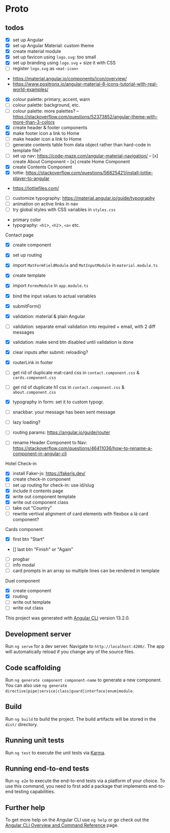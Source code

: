 # Proto

## todos

- [x] set up Angular
- [x] set up Angular Material: custom theme
- [x] create material module
- [x] set up favicon using `logo.svg`: too small
- [x] set up branding using `logo.svg` + size it with CSS
- [ ] register `logo.svg` as `<mat-icon>`
* <https://material.angular.io/components/icon/overview/>
* <https://www.positronx.io/angular-material-8-icons-tutorial-with-real-world-examples/>
- [x] colour palette: primary, accent, warn
- [ ] colour palette: background, etc.
- [ ] colour palette: more palettes? – <https://stackoverflow.com/questions/52373852/angular-theme-with-more-than-3-colors>
- [x] create header & footer components
- [x] make footer icon a link to Home
- [ ] make header icon a link to Home
- [ ] generate contents table from data object rather than hard-code in template file?
- [ ] set up nav: <https://code-maze.com/angular-material-navigation/>
– [x] create About Component
– [x] create Home Component
- [x] create Contents Component
- [x] lottie: <https://stackoverflow.com/questions/56825421/install-lottie-player-to-angular>
* <https://lottiefiles.com/>
- [ ] customize typography: <https://material.angular.io/guide/typography>
- [ ] animation on active links in nav
- [ ] try global styles with CSS variables in `styles.css`
* primary color
* typography: `<h1`>, `<h2`>, `<a>` etc.

Contact page
- [x] create component
- [x] set up routing
- [x] import `MatFormFieldModule` and `MatInputModule` in `material.module.ts`
- [x] create template
- [x] import `FormsModule` in `app.module.ts`
- [x] bind the input values to actual variables
- [x] submitForm()
- [x] validation: material & plain Angular
- [ ] validation: separate email validation into required + email, with 2 diff messages
- [x] validation: make send btn disabled until validation is done
- [x] clear inputs after submit: reloading?
- [x] routerLink in footer
- [ ] get rid of duplicate mat-card css in `contact.component.css` & `cards.component.css`
- [ ] get rid of duplicate h1 css in `contact.component.css` & `about.component.css`
- [x] typography in form: set it to custom typogr.
- [ ] snackbar: your message has been sent message
- [ ] lazy loading?

- [ ] routing params: <https://angular.io/guide/router>

- [ ] rename Header Component to Nav: <https://stackoverflow.com/questions/46411036/how-to-rename-a-component-in-angular-cli>

Hotel Check-in
- [x] install Faker-js: <https://fakerjs.dev/>
- [x] create check-in component
- [ ] set up routing for check-in: use id/slug
- [x] include it contents page
- [x] write out component template
- [x] write out component class
- [ ] take out "Country"
- [ ] rewrite vertival alignment of card elements with flexbox a lá card component?

Cards component
- [x] first btn "Start"
- []  last btn "Finish" or "Again"
- [ ] progbar
- [ ] info modal
- [ ] card prompts in an array so multiple lines can be rendered in template

Duel component
- [x] create component
- [x] routing
- [ ] write out template
- [ ] write out class

This project was generated with [Angular CLI](https://github.com/angular/angular-cli) version 13.2.0.

## Development server

Run `ng serve` for a dev server. Navigate to `http://localhost:4200/`. The app will automatically reload if you change any of the source files.

## Code scaffolding

Run `ng generate component component-name` to generate a new component. You can also use `ng generate directive|pipe|service|class|guard|interface|enum|module`.

## Build

Run `ng build` to build the project. The build artifacts will be stored in the `dist/` directory.

## Running unit tests

Run `ng test` to execute the unit tests via [Karma](https://karma-runner.github.io).

## Running end-to-end tests

Run `ng e2e` to execute the end-to-end tests via a platform of your choice. To use this command, you need to first add a package that implements end-to-end testing capabilities.

## Further help

To get more help on the Angular CLI use `ng help` or go check out the [Angular CLI Overview and Command Reference](https://angular.io/cli) page.
